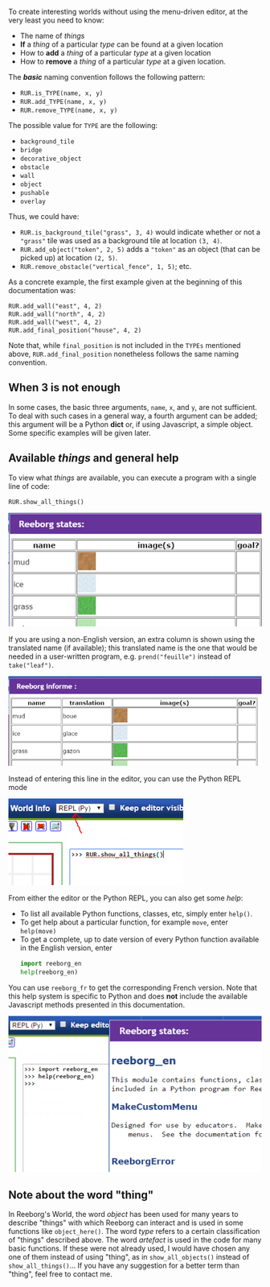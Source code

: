 
To create interesting worlds without using the menu-driven editor, at the very least you need to know:

  - The name of _things_
  - **If** a _thing_ of a particular _type_ can be found at a given location
  - How to **add** a _thing_ of a particular _type_ at a given location
  - How to **remove** a _thing_ of a particular _type_ at a given location.

The **_basic_** naming convention follows the following pattern:

  - `RUR.is_TYPE(name, x, y)`
  - `RUR.add_TYPE(name, x, y)`
  - `RUR.remove_TYPE(name, x, y)`

 The possible value for `TYPE` are the following:

   - `background_tile`
   - `bridge`
   - `decorative_object`
   - `obstacle`
   - `wall`
   - `object`
   - `pushable`
   - `overlay`


Thus, we could have:

  - `RUR.is_background_tile("grass", 3, 4)` would indicate whether or not a `"grass"` tile was used as a background tile at location `(3, 4)`.
  - `RUR.add_object("token", 2, 5)` adds a `"token"` as an object (that can be picked up) at location `(2, 5)`.
  - `RUR.remove_obstacle("vertical_fence", 1, 5)`; etc.

As a concrete example, the first example given at the beginning of this documentation was:

```
RUR.add_wall("east", 4, 2)
RUR.add_wall("north", 4, 2)
RUR.add_wall("west", 4, 2)
RUR.add_final_position("house", 4, 2)
```

Note that, while `final_position` is not included in the `TYPEs` mentioned above, `RUR.add_final_position` nonetheless follows the same naming convention.

## When 3 is not enough

In some cases, the basic three arguments, `name`, `x`, and `y`, are not sufficient.  To deal with such cases in a general way, a fourth argument can be added; this argument will be a Python **dict** or, if using Javascript, a simple object. Some specific examples will be given later.

## Available _things_ and general help

To view what _things_ are available, you can execute a program with a single line of code:

    RUR.show_all_things()

![Table showing all things][things_en]

[things_en]: ../../src/images/show_all_things_en.png

If you are using a non-English version, an extra column is shown using the translated name (if available); this translated name is the one that would be needed in a user-written program, e.g. `prend("feuille")` instead of `take("leaf")`.

![Table with translated names][things_fr]

[things_fr]: ../../src/images/show_all_things_fr.png

Instead of entering this line in the editor, you can use the Python REPL mode

![Picture of repl][things_repl]

[things_repl]: ../../src/images/show_all_things_repl.png


From either the editor or the Python REPL, you can also get some _help_:

  - To list all available Python functions, classes, etc, simply enter `help()`.
  - To get help about a particular function, for example `move`, enter `help(move)`
  - To get a complete, up to date version of every Python function available in the English version, enter
      ```python
      import reeborg_en
      help(reeborg_en)
      ```

  You can use `reeborg_fr` to get the corresponding French version. Note that this help system is specific to Python and does **not** include the available Javascript methods presented in this documentation.

![Example of using help][help_en]

[help_en]: ../../src/images/help_reeborg_en.png

## Note about the word "thing"

In Reeborg's World, the word _object_ has been used for many years to describe "things" with which Reeborg can interact and is used in some functions like `object_here()`. The word _type_ refers to a certain classification of "things" described above. The word _artefact_ is used in the code for many basic functions. If these were not already used, I would have chosen any one of them instead of using "thing", as in `show_all_objects()` instead of `show_all_things()`... If you have any suggestion for a better term than "thing", feel free to contact me.

